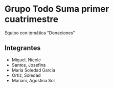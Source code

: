 # Grupo Todo Suma primer cuatrimestre
Equipo con temática "Donaciones" 

## Integrantes
* Miguel, Nicole
* Santos, Josefina
* María Soledad García
* Ortiz, Soledad
* Mariani, Agostina Sol

